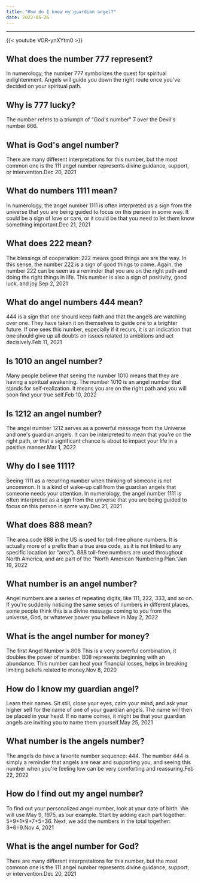 ```yaml
---
title: "How do I know my guardian angel?"
date: 2022-05-26
---
```


---
{{< youtube VOR-ynXYtm0 >}}
## What does the number 777 represent?
In numerology, the number 777 symbolizes the quest for spiritual enlightenment. Angels will guide you down the right route once you've decided on your spiritual path.

## Why is 777 lucky?
The number refers to a triumph of "God's number" 7 over the Devil's number 666.

## What is God's angel number?
There are many different interpretations for this number, but the most common one is the 111 angel number represents divine guidance, support, or intervention.Dec 20, 2021

## What do numbers 1111 mean?
In numerology, the angel number 1111 is often interpreted as a sign from the universe that you are being guided to focus on this person in some way. It could be a sign of love or care, or it could be that you need to let them know something important.Dec 21, 2021

## What does 222 mean?
The blessings of cooperation: 222 means good things are are the way. In this sense, the number 222 is a sign of good things to come. Again, the number 222 can be seen as a reminder that you are on the right path and doing the right things in life. This number is also a sign of positivity, good luck, and joy.Sep 2, 2021

## What do angel numbers 444 mean?
444 is a sign that one should keep faith and that the angels are watching over one. They have taken it on themselves to guide one to a brighter future. If one sees this number, especially if it recurs, it is an indication that one should give up all doubts on issues related to ambitions and act decisively.Feb 11, 2021

## Is 1010 an angel number?
Many people believe that seeing the number 1010 means that they are having a spiritual awakening. The number 1010 is an angel number that stands for self-realization. It means you are on the right path and you will soon find your true self.Feb 10, 2022

## Is 1212 an angel number?
The angel number 1212 serves as a powerful message from the Universe and one's guardian angels. It can be interpreted to mean that you're on the right path, or that a significant chance is about to impact your life in a positive manner.Mar 1, 2022

## Why do I see 1111?
Seeing 1111 as a recurring number when thinking of someone is not uncommon. It is a kind of wake-up call from the guardian angels that someone needs your attention. In numerology, the angel number 1111 is often interpreted as a sign from the universe that you are being guided to focus on this person in some way.Dec 21, 2021

## What does 888 mean?
The area code 888 in the US is used for toll-free phone numbers. It is actually more of a prefix than a true area code, as it is not linked to any specific location (or “area”). 888 toll-free numbers are used throughout North America, and are part of the “North American Numbering Plan.”Jan 19, 2022

## What number is an angel number?
Angel numbers are a series of repeating digits, like 111, 222, 333, and so on. If you're suddenly noticing the same series of numbers in different places, some people think this is a divine message coming to you from the universe, God, or whatever power you believe in.May 2, 2022

## What is the angel number for money?
The first Angel Number is 808 This is a very powerful combination, it doubles the power of number. 808 represents beginning with an abundance. This number can heal your financial losses, helps in breaking limiting beliefs related to money.Nov 8, 2020

## How do I know my guardian angel?
Learn their names. Sit still, close your eyes, calm your mind, and ask your higher self for the name of one of your guardian angels. The name will then be placed in your head. If no name comes, it might be that your guardian angels are inviting you to name them yourself.May 25, 2021

## What number is the angels number?
The angels do have a favorite number sequence: 444. The number 444 is simply a reminder that angels are near and supporting you, and seeing this number when you're feeling low can be very comforting and reassuring.Feb 22, 2022

## How do I find out my angel number?
To find out your personalized angel number, look at your date of birth. We will use May 9, 1975, as our example. Start by adding each part together: 5+9+1+9+7+5=36. Next, we add the numbers in the total together: 3+6=9.Nov 4, 2021

## What is the angel number for God?
There are many different interpretations for this number, but the most common one is the 111 angel number represents divine guidance, support, or intervention.Dec 20, 2021

